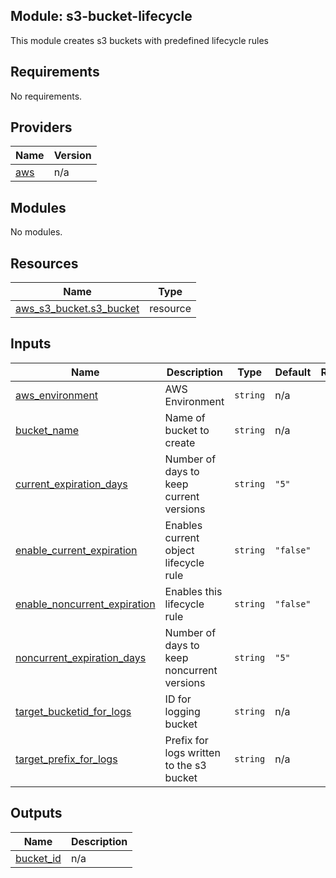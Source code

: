 ## Module: s3-bucket-lifecycle

This module creates s3 buckets with predefined lifecycle rules

## Requirements

No requirements.

## Providers

| Name | Version |
|------|---------|
| <a name="provider_aws"></a> [aws](#provider\_aws) | n/a |

## Modules

No modules.

## Resources

| Name | Type |
|------|------|
| [aws_s3_bucket.s3_bucket](https://registry.terraform.io/providers/hashicorp/aws/latest/docs/resources/s3_bucket) | resource |

## Inputs

| Name | Description | Type | Default | Required |
|------|-------------|------|---------|:--------:|
| <a name="input_aws_environment"></a> [aws\_environment](#input\_aws\_environment) | AWS Environment | `string` | n/a | yes |
| <a name="input_bucket_name"></a> [bucket\_name](#input\_bucket\_name) | Name of bucket to create | `string` | n/a | yes |
| <a name="input_current_expiration_days"></a> [current\_expiration\_days](#input\_current\_expiration\_days) | Number of days to keep current versions | `string` | `"5"` | no |
| <a name="input_enable_current_expiration"></a> [enable\_current\_expiration](#input\_enable\_current\_expiration) | Enables current object lifecycle rule | `string` | `"false"` | no |
| <a name="input_enable_noncurrent_expiration"></a> [enable\_noncurrent\_expiration](#input\_enable\_noncurrent\_expiration) | Enables this lifecycle rule | `string` | `"false"` | no |
| <a name="input_noncurrent_expiration_days"></a> [noncurrent\_expiration\_days](#input\_noncurrent\_expiration\_days) | Number of days to keep noncurrent versions | `string` | `"5"` | no |
| <a name="input_target_bucketid_for_logs"></a> [target\_bucketid\_for\_logs](#input\_target\_bucketid\_for\_logs) | ID for logging bucket | `string` | n/a | yes |
| <a name="input_target_prefix_for_logs"></a> [target\_prefix\_for\_logs](#input\_target\_prefix\_for\_logs) | Prefix for logs written to the s3 bucket | `string` | n/a | yes |

## Outputs

| Name | Description |
|------|-------------|
| <a name="output_bucket_id"></a> [bucket\_id](#output\_bucket\_id) | n/a |
